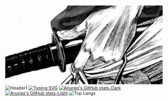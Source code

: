 ![Header1](assets/tumblr_pox6mcyS5u1wi54dwo1_1280.gif)![Header1](assets/112.gif)
[![Typing SVG](https://readme-typing-svg.demolab.com?font=Fira+Code&pause=1000&color=F7F7F7&center=true&vCenter=true&random=true&width=435&lines=Software+Developer;ctALL;Artem;go1x1loh;Malware%3F)](https://git.io/typing-svg)
[![Anurag's GitHub stats-Dark](https://github-readme-stats.vercel.app/api?username=go1x1loh&show_icons=true&theme=dark#gh-dark-mode-only&icon_color=#ffffff)](https://github.com/go1x1loh/github-readme-stats#gh-dark-mode-only)
[![Anurag's GitHub stats-Light](https://github-readme-stats.vercel.app/api?username=go1x1loh&show_icons=true&theme=default#gh-light-mode-only&icon_color=#ffffff)](https://github.com/go1x1loh/github-readme-stats#gh-light-mode-only)
![Top Langs](https://github-readme-stats.vercel.app/api/top-langs/?username=go1x1loh&layout=compact&theme=dark#gh-dark-mode-only)
